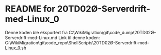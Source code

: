# README for 20TD02Ø-Serverdrift-med-Linux_0
Denne koden ble eksportert fra C:\WikiMigration\git\code_dump\20TD02Ø-Serverdrift-med-Linux.md
Link til denne koden: C:\WikiMigration\git\code_repo\ShellScripts\20TD02Ø-Serverdrift-med-Linux_0.sh
